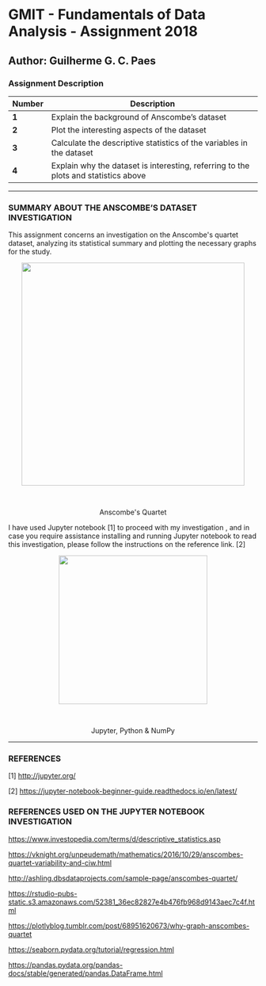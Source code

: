 # GMIT - Fundamentals of Data Analysis - Assignment 2018

## Author: Guilherme G. C. Paes 


### Assignment Description

Number|Description
-----|-----------
**1**|Explain the background of Anscombe’s dataset
**2**|Plot the interesting aspects of the dataset
**3**|Calculate the descriptive statistics of the variables in the dataset
**4**|Explain why the dataset is interesting, referring to the plots and statistics above

----------------------------------------------------------------------------------------------------------------------------------
### SUMMARY ABOUT THE ANSCOMBE’S DATASET INVESTIGATION

  This assignment concerns an investigation on the Anscombe's quartet dataset, analyzing its statistical summary and plotting the necessary graphs for the study.

  <p align="center"><img src="https://upload.wikimedia.org/wikipedia/commons/e/ec/Anscombe%27s_quartet_3.svg" width=450px></p><br><p align="center">Anscombe's Quartet</p>
  
  I have used Jupyter notebook [1] to proceed with my investigation , and in case you require assistance installing and running Jupyter notebook to read this investigation, please follow the instructions on the reference link. [2]

<p align="center"><img src="https://s3.amazonaws.com/com.twilio.prod.twilio-docs/images/jupyter_python_numpy.width-808.png" width=300px></p><br><p align="center">Jupyter, Python & NumPy</p>


----------------------------------------------------------------------------------------------------------------------------------

### REFERENCES

[1] http://jupyter.org/

[2] https://jupyter-notebook-beginner-guide.readthedocs.io/en/latest/


### REFERENCES USED ON THE JUPYTER NOTEBOOK INVESTIGATION

https://www.investopedia.com/terms/d/descriptive_statistics.asp

https://vknight.org/unpeudemath/mathematics/2016/10/29/anscombes-quartet-variability-and-ciw.html

http://ashling.dbsdataprojects.com/sample-page/anscombes-quartet/

https://rstudio-pubs-static.s3.amazonaws.com/52381_36ec82827e4b476fb968d9143aec7c4f.html

https://plotlyblog.tumblr.com/post/68951620673/why-graph-anscombes-quartet

https://seaborn.pydata.org/tutorial/regression.html

https://pandas.pydata.org/pandas-docs/stable/generated/pandas.DataFrame.html
